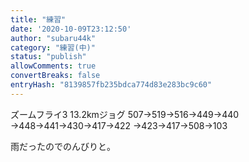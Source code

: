 ```yaml
---
title: "練習"
date: '2020-10-09T23:12:50'
author: "subaru44k"
category: "練習(中)"
status: "publish"
allowComments: true
convertBreaks: false
entryHash: "8139857fb235bdca774d83e283bc9c60"
---
```

ズームフライ3
13.2kmジョグ
507→519→516→449→440
→448→441→430→417→422
→423→417→508→103

雨だったのでのんびりと。
